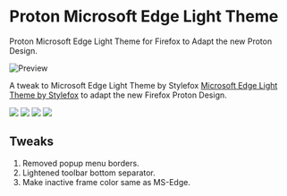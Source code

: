 # Proton Microsoft Edge Light Theme
Proton Microsoft Edge Light Theme for Firefox to Adapt the new Proton Design.

![Preview](https://addons.cdn.mozilla.net/user-media/version-previews/full/3864/3864812.png)

A tweak to Microsoft Edge Light Theme by Stylefox [Microsoft Edge Light Theme by Stylefox](https://addons.mozilla.org/en-US/firefox/addon/microsoft-edge-light/) to adapt the new Firefox Proton Design.

![](https://img.shields.io/amo/dw/%7Bec29337e-53a1-4997-8836-95566cd3ea8a%7D?style=flat-square)
![](https://img.shields.io/amo/users/%7Bec29337e-53a1-4997-8836-95566cd3ea8a%7D?style=flat-square)
![](https://img.shields.io/amo/stars/%7Bec29337e-53a1-4997-8836-95566cd3ea8a%7D?style=flat-square)
![](https://img.shields.io/amo/v/%7Bec29337e-53a1-4997-8836-95566cd3ea8a%7D?style=flat-square)

## Tweaks
1. Removed popup menu borders.
2. Lightened toolbar bottom separator.
3. Make inactive frame color same as MS-Edge.
